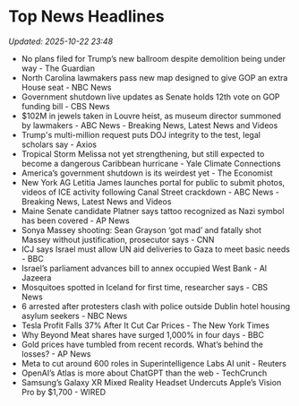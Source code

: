 # Top News Headlines

_Updated: 2025-10-22 23:48_

- No plans filed for Trump’s new ballroom despite demolition being under way - The Guardian
- North Carolina lawmakers pass new map designed to give GOP an extra House seat - NBC News
- Government shutdown live updates as Senate holds 12th vote on GOP funding bill - CBS News
- $102M in jewels taken in Louvre heist, as museum director summoned by lawmakers - ABC News - Breaking News, Latest News and Videos
- Trump's multi-million request puts DOJ integrity to the test, legal scholars say - Axios
- Tropical Storm Melissa not yet strengthening, but still expected to become a dangerous Caribbean hurricane - Yale Climate Connections
- America’s government shutdown is its weirdest yet - The Economist
- New York AG Letitia James launches portal for public to submit photos, videos of ICE activity following Canal Street crackdown - ABC News - Breaking News, Latest News and Videos
- Maine Senate candidate Platner says tattoo recognized as Nazi symbol has been covered - AP News
- Sonya Massey shooting: Sean Grayson ‘got mad’ and fatally shot Massey without justification, prosecutor says - CNN
- ICJ says Israel must allow UN aid deliveries to Gaza to meet basic needs - BBC
- Israel’s parliament advances bill to annex occupied West Bank - Al Jazeera
- Mosquitoes spotted in Iceland for first time, researcher says - CBS News
- 6 arrested after protesters clash with police outside Dublin hotel housing asylum seekers - NBC News
- Tesla Profit Falls 37% After It Cut Car Prices - The New York Times
- Why Beyond Meat shares have surged 1,000% in four days - BBC
- Gold prices have tumbled from recent records. What’s behind the losses? - AP News
- Meta to cut around 600 roles in Superintelligence Labs AI unit - Reuters
- OpenAI’s Atlas is more about ChatGPT than the web - TechCrunch
- Samsung’s Galaxy XR Mixed Reality Headset Undercuts Apple’s Vision Pro by $1,700 - WIRED